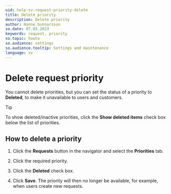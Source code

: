 ```yaml
---
uid: help-sv-request-priority-delete
title: Delete priority
description: Delete priority
author: Hanne Gunnarsson
so.date: 07.03.2023
keywords: request, priority
so.topic: howto
so.audience: settings
so.audience.tooltip: Settings and maintenance
language: sv
---
```


# Delete request priority

You cannot delete priorities, but you can set the status of a priority to **Deleted**, to make it unavailable to users and customers.

> [!TIP]
> To show deleted/inactive priorities, click the **Show deleted items** check box below the list of priorities.

## How to delete a priority

1. Click the **Requests** button in the navigator and select the **Priorities** tab.

1. Click the required priority.

1. Click the **Deleted** check box.

1. Click **Save**. The priority will then no longer be available, for example, when users create new requests.

<!-- Referenced images -->


